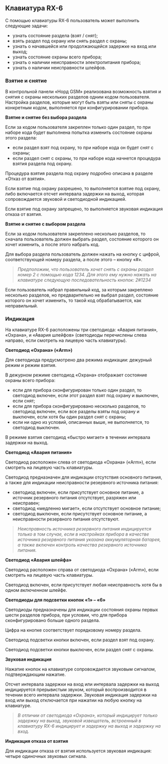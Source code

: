 ## Клавиатура RX-6

С помощью клавиатуры RX-6 пользователь может выполнить следующие задачи:

* узнать состояние раздела (взят / снят);
* взять раздел под охрану или снять раздел с охраны;
* узнать о начавшейся или продолжающейся задержке на вход или выход;
* узнать состояние охраны всего прибора;
* узнать о наличии неисправности электропитания прибора;
* узнать о наличии неисправности шлейфов.

<!--![Клавиатура RX-6][id-01-02-00]-->

### Взятие и снятие

В контрольной панели «Норд GSM» реализована возможность взятия и снятия с охраны нескольких разделов одним кодом пользователя. Настройка разделов, которые могут быть взяты или сняты с охраны конкретным кодом, выполняется при конфигурировании прибора.

**Взятие и снятие без выбора раздела**

Если за кодом пользователя закреплен только один раздел, то при наборе кода будет выполнена попытка изменить состояние охраны этого раздела:

* если раздел взят под охрану, то при наборе кода он будет снят с охраны;
* если раздел снят с охраны, то при наборе кода начнется процедура взятия раздела под охрану.

Процедура взятия раздела под охрану подробно описана в разделе «Отказ от взятия».

Если взятие под охрану разрешено, то выполняется взятие под охрану, либо включается отсчет интервала задержки на выход, которая сопровождается звуковой и светодиодной индикацией.

Если взятие под охрану запрещено, то выполняется звуковая индикация отказа от взятия.

**Взятие и снятие с выбором раздела**

Если за кодом пользователя закреплено несколько разделов, то сначала пользователь должен выбрать раздел, состояние которого он хочет изменить, а после этого набрать код.

Для выбора раздела пользователь должен нажать на кнопку с цифрой, соответствующей номеру раздела, а после этого – кнопку «#».

> *Предположим, что пользователь хочет снять с охраны раздел номер 2 с помощью кода 1234. Для этого ему нужно нажать на клавиатуре следующую последовательность кнопок: 2#1234*

Если пользователь набрал правильный код, за которым закреплено несколько разделов, но предварительно не выбрал раздел, 
состояние которого он хочет изменить, то такой код обрабатывается, как неправильный.

### Индикация

На клавиатуре RX-6 расположены три светодиода: «Авария питания», «Охрана», и «Авария шлейфов» (светодиоды перечислены слева направо, если смотреть на лицевую часть клавиатуры).

**Светодиод «Охрана» («Arm»)**

Для светодиода предусмотрено два режима индикации: дежурный режим и режим взятия.

В дежурном режиме светодиод «Охрана» отображает состояние охраны всего прибора:

* если для прибора сконфигурирован только один раздел, то светодиод включен, если этот раздел взят под охрану и выключен, если снят;
* если для прибора сконфигурировано несколько разделов, то светодиод включен, если все разделы взяты под охрану и выключен, если хотя бы один раздел снят с охраны;
* если ни одно из условий, описанных выше, не выполняется, то светодиод выключен.

В режиме взятия светодиод «быстро мигает» в течении интервала задержки на выход.

**Светодиод «Авария питания»**

Светодиод расположен слева от светодиода «Охрана» («Arm»), если смотреть на лицевую часть клавиатуры.

Светодиод предназначен для индикации отсутствия основного питания, а также для индикации неисправности резервного источника питания:

* светодиод включен, если присутствует основное питание, а источник резервного питания отсутствует, разряжен или неисправен; 
* светодиод «медленно мигает», если отсутствует основное питание;
* светодиод выключен, если присутствует основное питание, а неисправности резервного питания отсутствуют.

> *Неисправность источника резервного питания индицируется только в том случае, если в настройках прибора в качестве источника резервного питания указана аккумуляторная батарея, а также включен контроль качества резервного источника питания.*

**Светодиод «Авария шлейфа»**

Светодиод расположен справа от светодиода «Охрана» («Arm»), если смотреть на лицевую часть клавиатуры.

Светодиод включен, если присутствует любая неисправность хотя бы в одном *включенном* шлейфе.

**Светодиоды для подсветки кнопок «1» – «6»**

Светодиоды предназначены для индикации состояния охраны первых шести разделов прибора, при условии, что для прибора сконфигурировано больше одного раздела.

Цифра на кнопке соответствует порядковому номеру раздела.

Светодиод подсветки кнопки включен, если раздел взят под охрану.

Светодиод подсветки кнопки выключен, если раздел снят с охраны.

**Звуковая индикация**

Нажатие кнопок на клавиатуре сопровождается звуковым сигналом, подтверждающим нажатие.

Отсчет интервала задержки на вход или интервала задержки на выход индицируется прерывистым звуком, который воспроизводится в течении всего интервала задержки. Звуковая индикация задержки на вход или выход отключается при нажатии на любую кнопку на клавиатуре.

> *В отличии от светодиода «Охрана», который индицирует только задержку на выход, звуковой извещатель, встроенный в клавиатуру RX-6 индицирует и задержку на выход и задержку на вход.*

**Индикация отказа от взятия**

Для индикации отказа от взятия используется звуковая индикация: четыре одиночных звуковых сигнала.

[id-01-02-00]: img/rx-6.png "Клавиатура RX-6"
